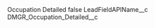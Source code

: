<?xml version="1.0" encoding="UTF-8"?>
<CustomMetadata xmlns="http://soap.sforce.com/2006/04/metadata" xmlns:xsi="http://www.w3.org/2001/XMLSchema-instance" xmlns:xsd="http://www.w3.org/2001/XMLSchema">
    <label>Occupation Detailed</label>
    <protected>false</protected>
    <values>
        <field>LeadFieldAPIName__c</field>
        <value xsi:type="xsd:string">DMGR_Occupation_Detailed__c</value>
    </values>
</CustomMetadata>
